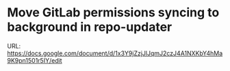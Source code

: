 # Move GitLab permissions syncing to background in repo-updater

URL: https://docs.google.com/document/d/1x3Y9jZzjJlJqmJ2czJ4A1NXKbY4hMa9K9pn1501r5IY/edit
